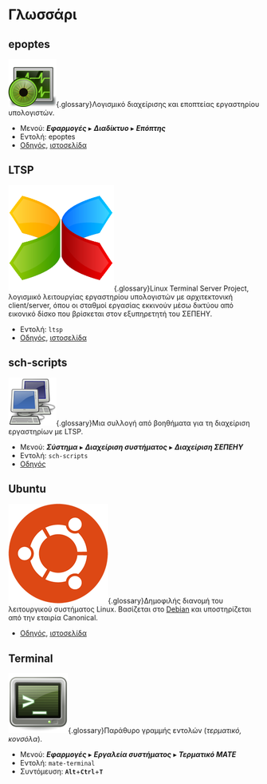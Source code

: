 # Γλωσσάρι

## epoptes

![](../images/epoptes.svg){.glossary}Λογισμικό διαχείρισης και εποπτείας
εργαστηρίου υπολογιστών.

- Μενού: ***Εφαρμογές*** ▸ ***Διαδίκτυο*** ▸ ***Επόπτης***
- Εντολή: epoptes
- [Οδηγός](../epoptes/index.md), [ιστοσελίδα](https://epoptes.org)

## LTSP

![](../images/ltsp.png){.glossary}Linux Terminal Server Project, λογισμικό
λειτουργίας εργαστηρίου υπολογιστών με αρχιτεκτονική client/server, όπου οι
σταθμοί εργασίας εκκινούν μέσω δικτύου από εικονικό δίσκο που βρίσκεται στον
εξυπηρετητή του ΣΕΠΕΗΥ.

- Εντολή: `ltsp`
- [Οδηγός](../ltsp/index.md), [ιστοσελίδα](https://ltsp.org)

## sch-scripts

![](../images/sch-scripts.svg){.glossary}Μια συλλογή από βοηθήματα για τη
διαχείριση εργαστηρίων με LTSP.

- Μενού: ***Σύστημα*** ▸ ***Διαχείριση συστήματος*** ▸ ***Διαχείριση ΣΕΠΕΗΥ***
- Εντολή: `sch-scripts`
- [Οδηγός](../ltsp/index.md)

## Ubuntu

![](../images/ubuntu.png){.glossary}Δημοφιλής διανομή του λειτουργικού
συστήματος Linux. Βασίζεται στο [Debian](https://www.debian.org/) και
υποστηρίζεται από την εταιρία Canonical.

- [Οδηγός](../ubuntu/index.md), [ιστοσελίδα](https://ubuntu.com)

## Terminal

![](../images/terminal.png){.glossary}Παράθυρο γραμμής εντολών (*τερματικό, κονσόλα*).

- Μενού: ***Εφαρμογές*** ▸ ***Εργαλεία συστήματος*** ▸ ***Τερματικό MATE***
- Εντολή: `mate-terminal`
- Συντόμευση: **`Alt`**+**`Ctrl`**+**`T`**
